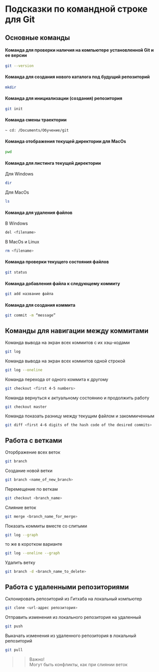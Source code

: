 # Подсказки по командной строке для Git

## Основные команды

#### Команда для проверки наличия на компьютере установленной Git и ее версии
```sh
git --version
```
#### Команда для создания нового каталога под будущий репозиторий
```sh
mkdir
```
#### Команда для инициализации (создания) репозитория

```sh
git init
```
#### Команда смены траектории
```sh
~ cd: /Documents/Обучение/git
```
#### Команда отображения текущей директории для MacOs
```sh
pwd
```
#### Команда для листинга текущей директории 
Для Windows

```sh
dir
```
Для MacOs
```sh
ls
```
#### Команда для удаления файлов 
В Windows 
```sh
del <filename>
```
В MacOs и Linux
```sh
rm <filename>
```
#### Команда проверки текущего состояния файлов 
```sh
git status
```
#### Команда добавления файла к следующему коммиту
```sh 
git add название файла
```
#### Команда для cоздания коммита
```sh
git commit -m “message”
```

## Команды для навигации между коммитами

Команда вывода на экран всех коммитов с их хэш-кодами
```sh
git log
```
Команда вывода на экран всех коммитов одной строкой
```sh
git log --oneline
```
Команда перехода от одного коммита к другому
```sh
git checkout <first 4-5 numbers>
```
Команда вернуться к актуальному состоянию и продолжить работу
```sh
git checkout master
```
Команда показать разницу между текущим файлом и закоммиченным
```sh
git diff <first 4-6 digits of the hash code of the desired commits>
```
## Работа с ветками

Оторбражение всех веток
 ```sh
 git branch
```
Создание новой ветки
```sh
git branch <name_of_new_branch>
```
Перемещение по веткам
 ```sh
 git checkout <branch_name>
 ```
Слияние веток
```sh
git merge <branch_name_for_merge>
```
Показать коммиты вместе со слитыми
```sh
git log --graph
```
то же в коротком варианте
```sh
git log --oneline --graph
``` 
Удалить ветку
```sh
git branch -d <branch_name_to_delete>
```

## Работа с удаленными репозиториями
Склонировать репозиторий из Гитхаба на локальный компьютер
```sh
git clone <url-адрес репозитория>
```
Отправить изменения из локального репозитория на удаленный
```sh
git push
```
Выкачать изменения из удаленного репозитория в локальный репозиторий
```sh
git pull
```
>>Важно!    
>> Могут быть конфликты, как при слиянии веток


